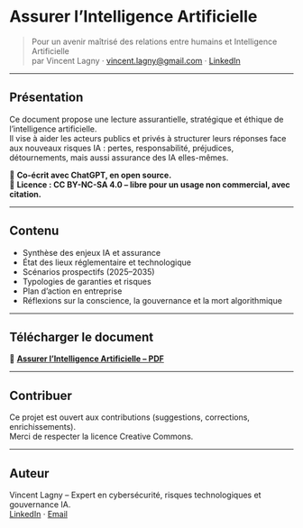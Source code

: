 # Assurer l’Intelligence Artificielle

> Pour un avenir maîtrisé des relations entre humains et Intelligence Artificielle  
> par Vincent Lagny · [vincent.lagny@gmail.com](mailto:vincent.lagny@gmail.com) · [LinkedIn](https://www.linkedin.com/in/vincentlagny/)

---

## Présentation

Ce document propose une lecture assurantielle, stratégique et éthique de l’intelligence artificielle.  
Il vise à aider les acteurs publics et privés à structurer leurs réponses face aux nouveaux risques IA : pertes, responsabilité, préjudices, détournements, mais aussi assurance des IA elles-mêmes.

🧠 **Co-écrit avec ChatGPT, en open source.**  
📘 **Licence : CC BY-NC-SA 4.0 – libre pour un usage non commercial, avec citation.**

---

## Contenu

- Synthèse des enjeux IA et assurance
- État des lieux réglementaire et technologique
- Scénarios prospectifs (2025–2035)
- Typologies de garanties et risques
- Plan d’action en entreprise
- Réflexions sur la conscience, la gouvernance et la mort algorithmique

---

## Télécharger le document

📄 **[Assurer l’Intelligence Artificielle – PDF](Assurer_L'Intelligence_Artificielle.pdf)**

---

## Contribuer

Ce projet est ouvert aux contributions (suggestions, corrections, enrichissements).  
Merci de respecter la licence Creative Commons.

---

## Auteur

Vincent Lagny – Expert en cybersécurité, risques technologiques et gouvernance IA.  
[LinkedIn](https://www.linkedin.com/in/vincentlagny/) · [Email](mailto:vincent.lagny@gmail.com)
